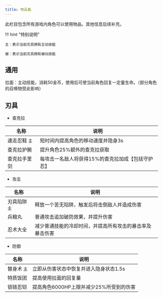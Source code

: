 ```yaml
---
title: 物品篇
---
```


此栏目包含所有游戏内角色可以使用物品，其他信息后续补充。

!!! hint "特别说明"

    主：表示当前刃具拥有主动技能

    被：表示当前刃具拥有被动技能

## 通用

拉面：主动技能，消耗50金币，使用后可使当前角色回复一定量生命。（部分角色的召唤物受此影响）

## 刃具

* 查克拉

| 名称          | 说明                                              |
| ------------- | ------------------------------------------------- |
| 速走忍鞋 `主` | 短时间内提高角色的移动速度并隐身3s                |
| 查克拉护腕    | 提升角色25%额外的查克拉获取                       |
| 查克拉手里剑  | 每攻击一名敌人将获得15%的查克拉加成【包括守护忍】 |

* 攻击

| 名称          | 说明                                                     |
| ------------- | -------------------------------------------------------- |
| 刃具陷阱 `主` | 释放一个苦无陷阱，触发后将击倒敌人并造成伤害             |
| 兵粮丸        | 普通攻击追加破防效果，并提升伤害                         |
| 忍术大全      | 减少普通技能的冷却时间，并提高所有攻击的暴击率及暴击伤害 |

* 防御

| 名称        | 说明                                    |
| ----------- | --------------------------------------- |
| 替身术 `主` | 立即从伤害状态中恢复并进入隐身状态1.5s  |
| 特质饭团    | 提高使用拉面的回复量                    |
| 锁链忍铠    | 提高角色6000HP上限并减少25%所受到的伤害 |

